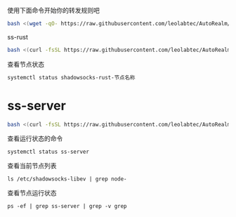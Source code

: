 使用下面命令开始你的转发规则吧

```sh
bash <(wget -qO- https://raw.githubusercontent.com/leolabtec/AutoRealm/refs/heads/main/bash.sh)
```
ss-rust
```sh
bash <(curl -fsSL https://raw.githubusercontent.com/leolabtec/AutoRealm/refs/heads/main/ss-rust)
```
查看节点状态
```sh
systemctl status shadowsocks-rust-节点名称
```

# ss-server
```sh
bash <(curl -fsSL https://raw.githubusercontent.com/leolabtec/AutoRealm-ss/refs/heads/main/ss-server)
```

查看运行状态的命令
```
systemctl status ss-server
```
查看当前节点列表
```
ls /etc/shadowsocks-libev | grep node-
```
查看节点运行状态
```
ps -ef | grep ss-server | grep -v grep
```

